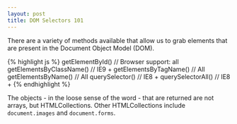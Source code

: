 ```yaml
---
layout: post
title: DOM Selectors 101
---
```


There are a variety of methods available that allow us to grab elements that are present in the Document Object Model (DOM).

{% highlight js %}
getElementById()
// Browser support: all
getElementsByClassName()
// IE9 +
getElementsByTagName()
// All
getElementsByName()
// All
querySelector()
// IE8 + 
querySelectorAll()
// IE8 +
{% endhighlight %}

The objects - in the loose sense of the word - that are returned are not arrays, but HTMLCollections. Other HTMLCollections include `document.images` and `document.forms`.
